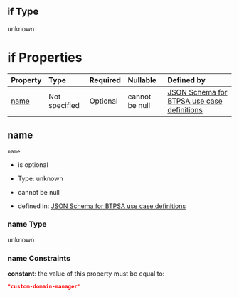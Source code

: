 ## if Type

unknown

# if Properties

| Property      | Type          | Required | Nullable       | Defined by                                                                                                                                                                                                        |
| :------------ | :------------ | :------- | :------------- | :---------------------------------------------------------------------------------------------------------------------------------------------------------------------------------------------------------------- |
| [name](#name) | Not specified | Optional | cannot be null | [JSON Schema for BTPSA use case definitions](btpsa-usecase-properties-services-items-allof-2-then-allof-12-if-properties-name.md "undefined#/properties/services/items/allOf/2/then/allOf/12/if/properties/name") |

## name



`name`

*   is optional

*   Type: unknown

*   cannot be null

*   defined in: [JSON Schema for BTPSA use case definitions](btpsa-usecase-properties-services-items-allof-2-then-allof-12-if-properties-name.md "undefined#/properties/services/items/allOf/2/then/allOf/12/if/properties/name")

### name Type

unknown

### name Constraints

**constant**: the value of this property must be equal to:

```json
"custom-domain-manager"
```
